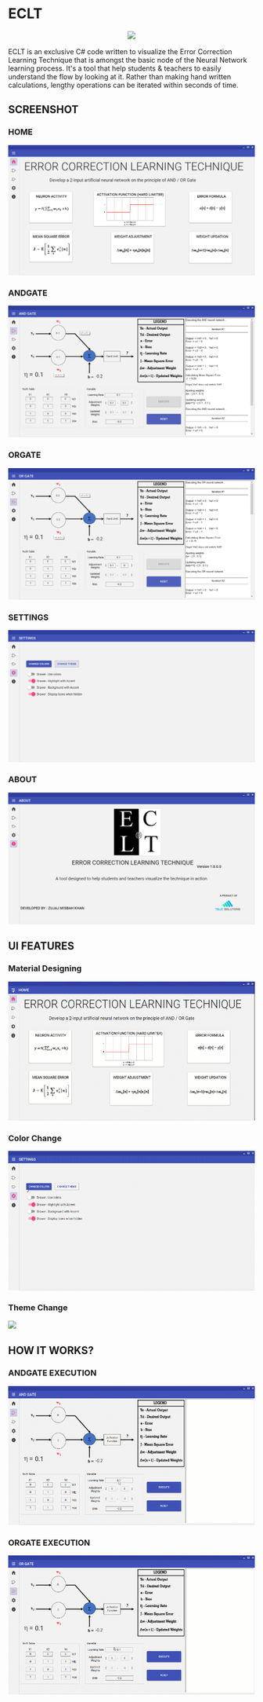 # ECLT

<div align="center">
<img src="https://github.com/telic-solutions/ECLT/blob/master/Screenshots/ECLT-Icon.png" >
</div>



ECLT is an exclusive C# code written to visualize the Error Correction Learning Technique that is amongst the basic node of the Neural Network learning process. It's a tool that help students & teachers to easily understand the flow by looking at it. Rather than making hand written calculations, lengthy operations can be iterated within seconds of time. 

## SCREENSHOT
### HOME
![](Screenshots/Home.png)

### ANDGATE
![](Screenshots/ANDGate.png)

### ORGATE
![](Screenshots/ORGate.png)

### SETTINGS
![](Screenshots/Settings.png)

### ABOUT
![](Screenshots/About.png)

## UI FEATURES

### Material Designing 
![](Screenshots/StylishMenu.gif)

### Color Change 
![](Screenshots/ChangeColor.gif)

### Theme Change 
![](Screenshots/ThemeChanger.gif)

## HOW IT WORKS?

### ANDGATE EXECUTION  
![](Screenshots/ANDGateExecution.gif)

### ORGATE EXECUTION  
![](Screenshots/ORGateExecution.gif)
